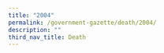 ```yaml
---
title: "2004"
permalink: /government-gazette/death/2004/
description: ""
third_nav_title: Death
---
```

